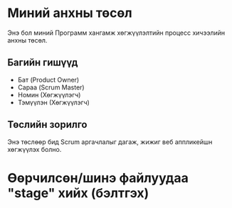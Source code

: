# Миний анхны төсөл
Энэ бол миний Программ хангамж хөгжүүлэлтийн процесс
хичээлийн анхны төсөл.
## Багийн гишүүд
- Бат (Product Owner)
- Сараа (Scrum Master)
- Номин (Хөгжүүлэгч)
- Тэмүүлэн (Хөгжүүлэгч)
## Төслийн зорилго
Энэ төслөөр бид Scrum аргачлалыг дагаж, жижиг веб аппликейшн
хөгжүүлэх болно.
# Өөрчилсөн/шинэ файлуудаа "stage" хийх (бэлтгэх)